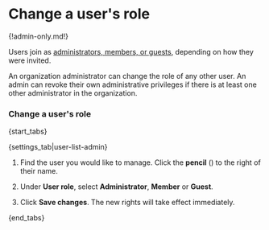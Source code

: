 # Change a user's role

{!admin-only.md!}

Users join as
[administrators, members, or guests](/help/roles-and-permissions), depending
on how they were invited.

An organization administrator can change the role of any other user.
An admin can revoke their own administrative privileges if there is at least one
other administrator in the organization.

### Change a user's role

{start_tabs}

{settings_tab|user-list-admin}

1. Find the user you would like to manage. Click the **pencil**
(<i class="fa fa-pencil"></i>) to the right of their name.

1. Under **User role**, select **Administrator**, **Member** or **Guest**.

1. Click **Save changes**. The new rights will take effect immediately.

{end_tabs}
